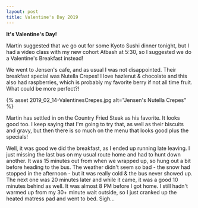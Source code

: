 ```yaml
---
layout: post
title: Valentine's Day 2019
---
```


__It's Valentine's Day!__

Martin suggested that we go out for some Kyoto Sushi dinner tonight, but I had a video class with my new cohort Atbash at 5:30, so I suggested we do a Valentine's Breakfast instead!

We went to Jensen's cafe, and as usual I was not disappointed. Their breakfast special was Nutella Crepes! I love hazlenut & chocolate and this also had raspberries, which is probably my favorite berry if not all time fruit. What could be more perfect?!

{% asset 2019_02_14-ValentinesCrepes.jpg alt="Jensen's Nutella Crepes" %}

Martin has settled in on the Country Fried Steak as his favorite. It looks good too. I keep saying that I'm going to try that, as well as their biscuits and gravy, but then there is so much on the menu that looks good plus the specials!

Well, it was good we did the breakfast, as I ended up running late leaving. I just missing the last bus on my usual route home and had to hunt down another. It was 15 minutes out from when we wrapped up, so hung out a bit before heading to the bus. The weather didn't seem so bad - the snow had stopped in the afternoon - but it was really cold & the bus never showed up. The next one was 20 minutes later and while it came, it was a good 10 minutes behind as well. It was almost 8 PM before I got home. I still hadn't warmed up from my 30+ minute wait outside, so I just cranked up the heated matress pad and went to bed. Sigh...  